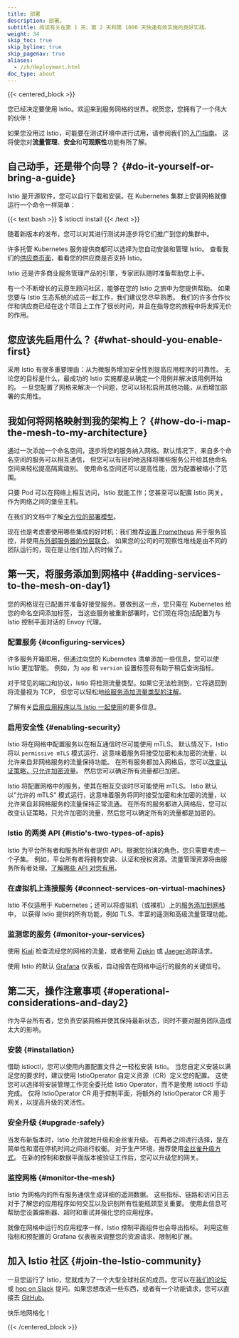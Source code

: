 ```yaml
---
title: 部署
description: 部署。
subtitle: 阅读有关在第 1 天、第 2 天和第 1000 天快速有效实施的良好实践。
weight: 34
skip_toc: true
skip_byline: true
skip_pagenav: true
aliases:
  - /zh/deployment.html
doc_type: about
---
```


{{< centered_block >}}

您已经决定要使用 Istio。欢迎来到服务网格的世界。祝贺您，您拥有了一个伟大的伙伴！

如果您没用过 Istio，可能要在测试环境中进行试用，请参阅我们的[入门指南](/zh/docs/setup/getting-started/)。
这将使您对**流量管理**、**安全**和**可观察性**功能有所了解。

## 自己动手，还是带个向导？ {#do-it-yourself-or-bring-a-guide}

Istio 是开源软件，您可以自行下载和安装。在 Kubernetes 集群上安装网格就像运行一个命令一样简单：

{{< text bash >}}
$ istioctl install
{{< /text >}}

随着新版本的发布，您可以对其进行测试并逐步将它们推广到您的集群中。

许多托管 Kubernetes 服务提供商都可以选择为您自动安装和管理 Istio。
查看我们的[供应商页面](/zh/about/ecosystem/)，看看您的供应商是否支持 Istio。

Istio 还是许多商业服务管理产品的引擎，专家团队随时准备帮助您上手。

有一个不断增长的云原生顾问社区，能够在您的 Istio 之旅中为您提供帮助。
如果您要与 Istio 生态系统的成员一起工作，我们建议您尽早熟悉。
我们的许多合作伙伴和供应商已经在这个项目上工作了很长时间，并且在指导您的旅程中将发挥无价的作用。

## 您应该先启用什么？ {#what-should-you-enable-first}

采用 Istio 有很多重要理由：从为微服务增加安全性到提高应用程序的可靠性。
无论您的目标是什么，最成功的 Istio 实施都是从确定一个用例并解决该用例开始的。
一旦您配置了网格来解决一个问题，您可以轻松启用其他功能，从而增加部署的实用性。

## 我如何将网格映射到我的架构上？ {#how-do-i-map-the-mesh-to-my-architecture}

通过一次添加一个命名空间，逐步将您的服务纳入网格。默认情况下，来自多个命名空间的服务可以相互通信，
但您可以有目的地选择将哪些服务公开给其他命名空间来轻松提高隔离级别。
使用命名空间还可以提高性能，因为配置被缩小了范围。

只要 Pod 可以在网络上相互访问，Istio 就能工作；您甚至可以配置 Istio 网关，作为网络之间的堡垒主机。

在我们的文档中了解[全方位的部署模型](/zh/docs/ops/deployment/deployment-models/)。

现在也是考虑要使用哪些集成的好时机：我们推荐[设置 Prometheus](/zh/docs/ops/integrations/prometheus/#Configuration)
用于服务监控，并使用[与外部服务器的分层联合](/zh/docs/ops/best-practices/observability/)。
如果您的公司的可观察性堆栈是由不同的团队运行的，现在是让他们加入的时候了。

## 第一天，将服务添加到网格中 {#adding-services-to-the-mesh-on-day1}

您的网格现在已配置并准备好接受服务。要做到这一点，您只需在 Kubernetes 给您的命名空间添加标签，
当这些服务被重新部署时，它们现在将包括配置为与 Istio 控制平面对话的 Envoy 代理。

### 配置服务 {#configuring-services}

许多服务开箱即用，但通过向您的 Kubernetes 清单添加一些信息，您可以使 Istio 更加智能。
例如，为 `app` 和 `version` 设置标签将有助于稍后查询指标。

对于常见的端口和协议，Istio 将检测流量类型。如果它无法检测到，它将退回到将流量视为 TCP，
但您可以轻松地[给服务添加流量类型的注解](/zh/docs/ops/configuration/traffic-management/protocol-selection/)。

了解有关[启用应用程序以与 Istio 一起使用](/zh/docs/ops/deployment/requirements/)的更多信息。

### 启用安全性 {#enabling-security}

Istio 将在网格中配置服务以在相互通信时尽可能使用 mTLS。
默认情况下，Istio 将以 `permissive mTLS` 模式运行，这意味着服务将接受加密和未加密的流量，以允许来自非网格服务的流量保持功能。
在所有服务都加入网格后，您可以[改变认证策略，只允许加密流量](/zh/docs/tasks/security/authentication/mtls-migration/)。
然后您可以确定所有流量都已加密。

Istio 将配置网格中的服务，使其在相互交谈时尽可能使用 mTLS。
Istio 默认以"允许的 mTLS" 模式运行，这意味着服务将同时接受加密和未加密的流量，以允许来自非网格服务的流量保持正常流通。
在所有的服务都进入网格后，您可以改变认证策略，只允许加密的流量，然后您可以确定所有的流量都是加密的。

### Istio 的两类 API {#istio's-two-types-of-apis}

Istio 为平台所有者和服务所有者提供 API。根据您扮演的角色，您只需要考虑一个子集。
例如，平台所有者将拥有安装、认证和授权资源。流量管理资源将由服务所有者处理。[了解哪些 API 对您有用](/zh/docs/reference/config/)。

### 在虚拟机上连接服务 {#connect-services-on-virtual-machines}

Istio 不仅适用于 Kubernetes；还可以将虚拟机（或裸机）上的[服务添加到网格](/zh/docs/setup/install/virtual-machine/)中，
以获得 Istio 提供的所有功能，例如 TLS、丰富的遥测和高级流量管理功能。

### 监测您的服务 {#monitor-your-services}

使用 [Kiali](/zh/docs/ops/integrations/kiali/) 检查流经您的网格的流量，或者使用 [Zipkin](/zh/docs/tasks/observability/distributed-tracing/zipkin/)
或 [Jaeger](/zh/docs/tasks/observability/distributed-tracing/jaeger/)追踪请求。

使用 Istio 的默认 [Grafana](/zh/docs/ops/integrations/grafana/) 仪表板，自动报告在网格中运行的服务的关键信号。

## 第二天，操作注意事项 {#operational-considerations-and-day2}

作为平台所有者，您负责安装网格并使其保持最新状态，同时不要对服务团队造成太大的影响。

### 安装 {#installation}

借助 istioctl，您可以使用内置配置文件之一轻松安装 Istio。
当您自定义安装以满足您的要求时，建议使用 IstioOperator 自定义资源（CR）定义您的配置。
这使您可以选择将安装管理工作完全委托给 Istio Operator，而不是使用 istioctl 手动完成。
仅将 IstioOperator CR 用于控制平面，将额外的 IstioOperator CR 用于网关，以提高升级的灵活性。

### 安全升级 {#upgrade-safely}

当发布新版本时，Istio 允许就地升级和金丝雀升级。
在两者之间进行选择，是在简单性和潜在停机时间之间进行权衡。
对于生产环境，推荐使用[金丝雀升级方式](/zh/docs/setup/upgrade/canary/)。
在新的控制和数据平面版本被验证工作后，您可以升级您的网关。

### 监控网格 {#monitor-the-mesh}

Istio 为网格内的所有服务通信生成详细的遥测数据。
这些指标、链路和访问日志对于了解您的应用程序如何交互以及识别所有性能瓶颈至关重要。
使用此信息可帮助您设置熔断器、超时和重试并强化您的应用程序。

就像在网格中运行的应用程序一样，Istio 控制平面组件也会导出指标。
利用这些指标和预配置的 Grafana 仪表板来调整您的资源请求、限制和扩展。

## 加入 Istio 社区 {#join-the-Istio-community}

一旦您运行了 Istio，您就成为了一个大型全球社区的成员。您可以在[我们的论坛](https://discuss.istio.io/)或
[hop on Slack](https://slack.istio.io/) 提问。如果您想改进一些东西，或者有一个功能请求，您可以直接去
[GitHub](https://github.com/istio/istio)。

快乐地网格化！

{{< /centered_block >}}

